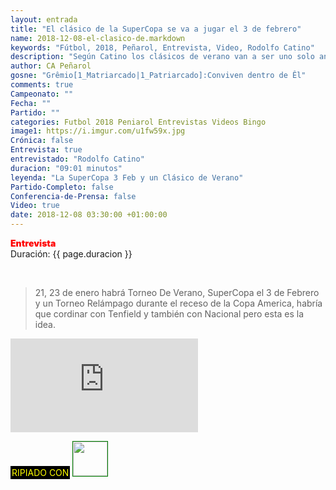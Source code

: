 ```yaml
---
layout: entrada
title: "El clásico de la SuperCopa se va a jugar el 3 de febrero"
name: 2018-12-08-el-clasico-de.markdown
keywords: "Fútbol, 2018, Peñarol, Entrevista, Video, Rodolfo Catino"
description: "Según Catino los clásicos de verano van a ser uno solo antes del clásico de la SuperCopa y el otro torneo de verano se correría hasta junio cuando se dispute la Copa América y halla una pausa"
author: CA Peñarol
gosne: "Grêmio[1_Matriarcado|1_Patriarcado]:Conviven dentro de Êl"
comments: true
Campeonato: ""
Fecha: ""
Partido: ""
categories: Futbol 2018 Peniarol Entrevistas Videos Bingo
image1: https://i.imgur.com/u1fw59x.jpg
Crónica: false
Entrevista: true
entrevistado: "Rodolfo Catino"
duracion: "09:01 minutos"
leyenda: "La SuperCopa 3 Feb y un Clásico de Verano"
Partido-Completo: false
Conferencia-de-Prensa: false
Video: true
date: 2018-12-08 03:30:00 +01:00:00
---
```


<span style="color:red;font-weight:900">Entrevista</span><br>
<span>Duración: {{ page.duracion }}</span><br>

<br>

<blockquote>
  21, 23 de enero habrá Torneo De Verano, SuperCopa el 3 de Febrero y un Torneo Relámpago durante el receso de la Copa America, habría que cordinar con Tenfield y también con Nacional pero esta es la idea.
</blockquote>


<iframe src="https://www.youtube.com/embed/CW098K8S7WQ" frameborder="0" allow="accelerometer; autoplay; encrypted-media; gyroscope; picture-in-picture" allowfullscreen></iframe>

<br>

<span style="color:yellow;background:black;padding:2px;">RIPIADO CON</span> <a href="http://ffmpeg.org"><img src="{{ site.url }}/images/ffmpeg.png" width="55px" style="border:1px solid green;"></a>
